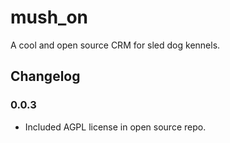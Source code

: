 # mush_on

A cool and open source CRM for sled dog kennels.

## Changelog

### 0.0.3

- Included AGPL license in open source repo.
